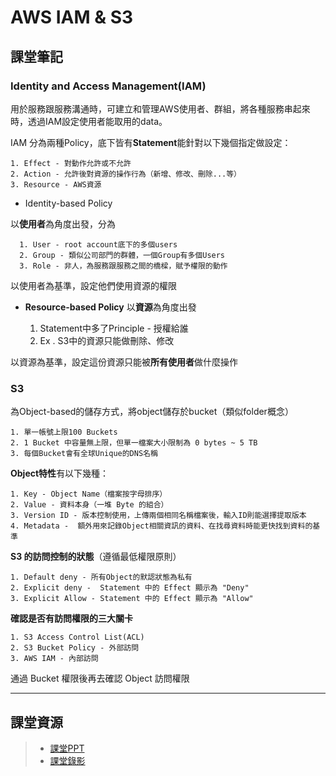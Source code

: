 
# AWS IAM & S3

## 課堂筆記
### Identity and Access Management(IAM)
用於服務跟服務溝通時，可建立和管理AWS使用者、群組，將各種服務串起來時，透過IAM設定使用者能取用的data。

IAM 分為兩種Policy，底下皆有**Statement**能針對以下幾個指定做設定：

    1. Effect - 對動作允許或不允許
    2. Action - 允許後對資源的操作行為（新增、修改、刪除...等）
    3. Resource - AWS資源
      
- Identity-based Policy

以**使用者**為角度出發，分為
       
      1. User - root account底下的多個users
      2. Group - 類似公司部門的群體，一個Group有多個Users
      3. Role - 非人，為服務跟服務之間的橋樑，賦予權限的動作

以使用者為基準，設定他們使用資源的權限

- **Resource-based Policy**
以**資源**為角度出發

    1. Statement中多了Principle - 授權給誰
    2. Ex . S3中的資源只能做刪除、修改

以資源為基準，設定這份資源只能被**所有使用者**做什麼操作

### S3

為Object-based的儲存方式，將object儲存於bucket（類似folder概念）

    1. 單一帳號上限100 Buckets
    2. 1 Bucket 中容量無上限，但單一檔案大小限制為 0 bytes ~ 5 TB
    3. 每個Bucket會有全球Unique的DNS名稱

**Object特性**有以下幾種：

    1. Key - Object Name（檔案按字母排序）
    2. Value - 資料本身（一堆 Byte 的組合）
    3. Version ID - 版本控制使用，上傳兩個相同名稱檔案後，輸入ID則能選擇提取版本
    4. Metadata -  額外用來記錄Object相關資訊的資料、在找尋資料時能更快找到資料的基準

**S3 的訪問控制的狀態**（遵循最低權限原則）

    1. Default deny - 所有Object的默認狀態為私有
    2. Explicit deny -  Statement 中的 Effect 顯示為 "Deny"
    3. Explicit Allow - Statement 中的 Effect 顯示為 "Allow"

**確認是否有訪問權限的三大關卡**

    1. S3 Access Control List(ACL)
    2. S3 Bucket Policy - 外部訪問
    3. AWS IAM - 內部訪問

 通過 Bucket 權限後再去確認 Object 訪問權限

---

## 課堂資源
> * [課堂PPT](http://isee.scu.edu.tw/mod/url/view.php?id=706975)
> * [課堂錄影](http://isee.scu.edu.tw/mod/url/view.php?id=708126)
